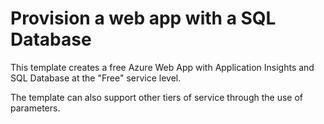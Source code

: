# Provision a web app with a SQL Database

This template creates a free Azure Web App with Application Insights and SQL Database at the "Free" service level.

The template can also support other tiers of service through the use of parameters.
